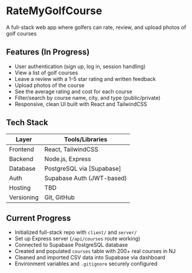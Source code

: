 # RateMyGolfCourse

A full-stack web app where golfers can rate, review, and upload photos of golf courses 

## Features (In Progress)

- User authentication (sign up, log in, session handling)
- View a list of golf courses
- Leave a review with a 1–5 star rating and written feedback
- Upload photos of the course
- See the average rating and cost for each course
- Filter/search by course name, city, and type (public/private)
- Responsive, clean UI built with React and TailwindCSS

##  Tech Stack

| Layer        | Tools/Libraries                                                                 |
|--------------|----------------------------------------------------------------------------------|
| Frontend     | React, TailwindCSS                                                              |
| Backend      | Node.js, Express                                                                |
| Database     | PostgreSQL via [Supabase]                                                       |
| Auth         | Supabase Auth (JWT-based)                                                       |
| Hosting      | TBD                                                                             |
| Versioning   | Git, GitHub 

## Current Progress

- Initialized full-stack repo with `client/` and `server/`
- Set up Express server (`/api/courses` route working)
- Connected to Supabase PostgreSQL database
- Created and populated `courses` table with 200+ real courses in NJ
- Cleaned and imported CSV data into Supabase via dashboard
- Environment variables and `.gitignore` securely configured